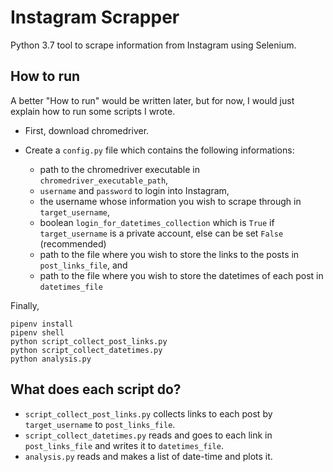 # Instagram Scrapper
Python 3.7 tool to scrape information from Instagram using Selenium.

## How to run

A better "How to run" would be written later, but for now, I would just explain how to run some scripts I wrote.

- First, download chromedriver.

- Create a `config.py` file which contains the following informations:
    - path to the chromedriver executable in `chromedriver_executable_path`, 
    - `username` and `password` to login into Instagram, 
    - the username whose information you wish to scrape through in `target_username`, 
    - boolean `login_for_datetimes_collection` which is `True` if `target_username` is a private account, else can be set `False` (recommended)
    - path to the file where you wish to store the links to the posts in `post_links_file`, and 
    - path to the file where you wish to store the datetimes of each post in `datetimes_file`


Finally,
```
pipenv install
pipenv shell
python script_collect_post_links.py
python script_collect_datetimes.py
python analysis.py
```

## What does each script do?

- `script_collect_post_links.py` collects links to each post by `target_username` to `post_links_file`.
- `script_collect_datetimes.py` reads and goes to each link in `post_links_file` and writes it to `datetimes_file`.
- `analysis.py` reads and makes a list of date-time and plots it.

